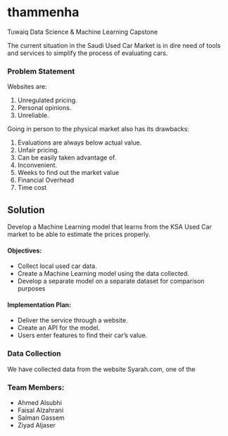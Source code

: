 # thammenha
Tuwaiq Data Science &amp; Machine Learning Capstone

The current situation in the Saudi Used Car Market is in dire need of tools and services to simplify the process of evaluating cars.

### Problem Statement
Websites are:
 1. Unregulated pricing.
 2. Personal opinions.
 3. Unreliable.

Going in person to the physical market also has its drawbacks:

 1. Evaluations are always below actual value.
 2. Unfair pricing.
 3. Can be easily taken advantage of.
 4. Inconvenient.
 5. Weeks to find out the market value
 6. Financial Overhead
 7. Time cost

## Solution

Develop a Machine Learning model that learns from the KSA Used Car market to be able to estimate the prices properly.

#### Objectives:
 - Collect local used car data.
 - Create a Machine Learning model using the data collected.
 - Develop a separate model on a separate dataset for comparison purposes

#### Implementation Plan:
 - Deliver the service through a website.
 - Create an API for the model.
 - Users enter features to find their car’s value.

### Data Collection

We have collected data from the website Syarah.com, one of the 

### Team Members:

 - Ahmed Alsubhi
 - Faisal Alzahrani
 - Salman Gassem
 - Ziyad Aljaser